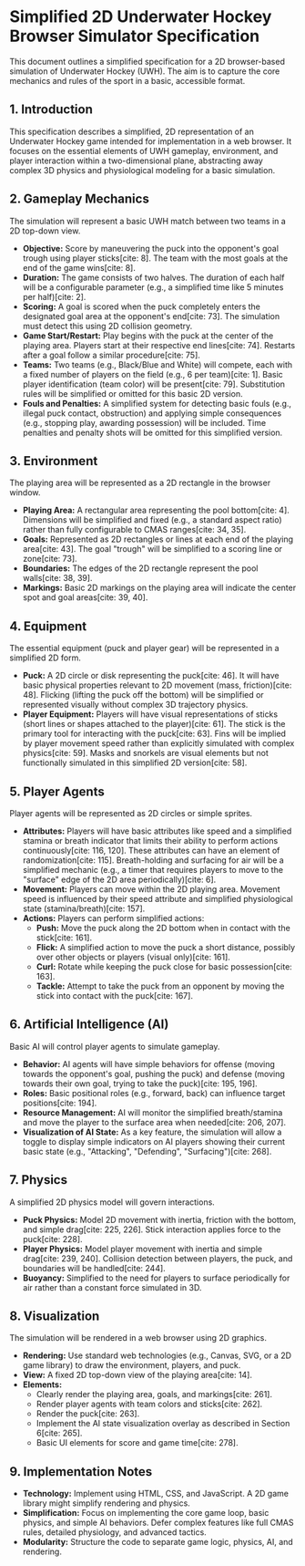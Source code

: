 # Simplified 2D Underwater Hockey Browser Simulator Specification

This document outlines a simplified specification for a 2D browser-based simulation of Underwater Hockey (UWH). The aim is to capture the core mechanics and rules of the sport in a basic, accessible format.

## 1. Introduction

This specification describes a simplified, 2D representation of an Underwater Hockey game intended for implementation in a web browser. It focuses on the essential elements of UWH gameplay, environment, and player interaction within a two-dimensional plane, abstracting away complex 3D physics and physiological modeling for a basic simulation.

## 2. Gameplay Mechanics

The simulation will represent a basic UWH match between two teams in a 2D top-down view.

* **Objective:** Score by maneuvering the puck into the opponent's goal trough using player sticks[cite: 8]. The team with the most goals at the end of the game wins[cite: 8].
* **Duration:** The game consists of two halves. The duration of each half will be a configurable parameter (e.g., a simplified time like 5 minutes per half)[cite: 2].
* **Scoring:** A goal is scored when the puck completely enters the designated goal area at the opponent's end[cite: 73]. The simulation must detect this using 2D collision geometry.
* **Game Start/Restart:** Play begins with the puck at the center of the playing area. Players start at their respective end lines[cite: 74]. Restarts after a goal follow a similar procedure[cite: 75].
* **Teams:** Two teams (e.g., Black/Blue and White) will compete, each with a fixed number of players on the field (e.g., 6 per team)[cite: 1]. Basic player identification (team color) will be present[cite: 79]. Substitution rules will be simplified or omitted for this basic 2D version.
* **Fouls and Penalties:** A simplified system for detecting basic fouls (e.g., illegal puck contact, obstruction) and applying simple consequences (e.g., stopping play, awarding possession) will be included. Time penalties and penalty shots will be omitted for this simplified version.

## 3. Environment

The playing area will be represented as a 2D rectangle in the browser window.

* **Playing Area:** A rectangular area representing the pool bottom[cite: 4]. Dimensions will be simplified and fixed (e.g., a standard aspect ratio) rather than fully configurable to CMAS ranges[cite: 34, 35].
* **Goals:** Represented as 2D rectangles or lines at each end of the playing area[cite: 43]. The goal "trough" will be simplified to a scoring line or zone[cite: 73].
* **Boundaries:** The edges of the 2D rectangle represent the pool walls[cite: 38, 39].
* **Markings:** Basic 2D markings on the playing area will indicate the center spot and goal areas[cite: 39, 40].

## 4. Equipment

The essential equipment (puck and player gear) will be represented in a simplified 2D form.

* **Puck:** A 2D circle or disk representing the puck[cite: 46]. It will have basic physical properties relevant to 2D movement (mass, friction)[cite: 48]. Flicking (lifting the puck off the bottom) will be simplified or represented visually without complex 3D trajectory physics.
* **Player Equipment:** Players will have visual representations of sticks (short lines or shapes attached to the player)[cite: 61]. The stick is the primary tool for interacting with the puck[cite: 63]. Fins will be implied by player movement speed rather than explicitly simulated with complex physics[cite: 59]. Masks and snorkels are visual elements but not functionally simulated in this simplified 2D version[cite: 58].

## 5. Player Agents

Player agents will be represented as 2D circles or simple sprites.

* **Attributes:** Players will have basic attributes like speed and a simplified stamina or breath indicator that limits their ability to perform actions continuously[cite: 116, 120]. These attributes can have an element of randomization[cite: 115]. Breath-holding and surfacing for air will be a simplified mechanic (e.g., a timer that requires players to move to the "surface" edge of the 2D area periodically)[cite: 6].
* **Movement:** Players can move within the 2D playing area. Movement speed is influenced by their speed attribute and simplified physiological state (stamina/breath)[cite: 157].
* **Actions:** Players can perform simplified actions:
    * **Push:** Move the puck along the 2D bottom when in contact with the stick[cite: 161].
    * **Flick:** A simplified action to move the puck a short distance, possibly over other objects or players (visual only)[cite: 161].
    * **Curl:** Rotate while keeping the puck close for basic possession[cite: 163].
    * **Tackle:** Attempt to take the puck from an opponent by moving the stick into contact with the puck[cite: 167].

## 6. Artificial Intelligence (AI)

Basic AI will control player agents to simulate gameplay.

* **Behavior:** AI agents will have simple behaviors for offense (moving towards the opponent's goal, pushing the puck) and defense (moving towards their own goal, trying to take the puck)[cite: 195, 196].
* **Roles:** Basic positional roles (e.g., forward, back) can influence target positions[cite: 194].
* **Resource Management:** AI will monitor the simplified breath/stamina and move the player to the surface area when needed[cite: 206, 207].
* **Visualization of AI State:** As a key feature, the simulation will allow a toggle to display simple indicators on AI players showing their current basic state (e.g., "Attacking", "Defending", "Surfacing")[cite: 268].

## 7. Physics

A simplified 2D physics model will govern interactions.

* **Puck Physics:** Model 2D movement with inertia, friction with the bottom, and simple drag[cite: 225, 226]. Stick interaction applies force to the puck[cite: 228].
* **Player Physics:** Model player movement with inertia and simple drag[cite: 239, 240]. Collision detection between players, the puck, and boundaries will be handled[cite: 244].
* **Buoyancy:** Simplified to the need for players to surface periodically for air rather than a constant force simulated in 3D.

## 8. Visualization

The simulation will be rendered in a web browser using 2D graphics.

* **Rendering:** Use standard web technologies (e.g., Canvas, SVG, or a 2D game library) to draw the environment, players, and puck.
* **View:** A fixed 2D top-down view of the playing area[cite: 14].
* **Elements:**
    * Clearly render the playing area, goals, and markings[cite: 261].
    * Render player agents with team colors and sticks[cite: 262].
    * Render the puck[cite: 263].
    * Implement the AI state visualization overlay as described in Section 6[cite: 265].
    * Basic UI elements for score and game time[cite: 278].

## 9. Implementation Notes

* **Technology:** Implement using HTML, CSS, and JavaScript. A 2D game library might simplify rendering and physics.
* **Simplification:** Focus on implementing the core game loop, basic physics, and simple AI behaviors. Defer complex features like full CMAS rules, detailed physiology, and advanced tactics.
* **Modularity:** Structure the code to separate game logic, physics, AI, and rendering.
